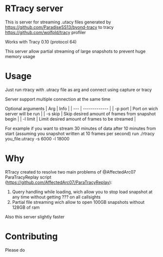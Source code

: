 # RTracy server
This is server for streaming .utacy files generated by https://github.com/ParadiseSS13/byond-tracy to tracy https://github.com/wolfpld/tracy profiler

Works with Tracy 0.10 (protocol 64)

This server allow partial streaming of large snapshots to prevent huge memory usage

# Usage
Just run rtracy with .utracy file as arg and connect using capture or tracy

Server support multiple connection at the same time

Optional arguments
| Arg | Info |
| --- | ------------- |
| -p port | Port on wich server will be run  |
| -s skip | Skip desired amount of frames from snapshot begin |
| -l limit | Limit desired amount of frames to be streamed |

For example if you want to stream 30 minutes of data after 10 minutes from start (assuming you snapshot written at 10 frames per second) run ./rtracy you_file.utracy -s 6000 -l 18000

# Why
RTracy created to resolve two main problems of @AffectedArc07 ParaTracyReplay script (https://github.com/AffectedArc07/ParaTracyReplay): 
1. Query handling while loading, wich allow you to stop load snapshot at any time without getting ??? on all callsights
2. Partial file streaming wich allow to open 100GB snapshots without 128GB of ram

Also this server slightly faster

# Contributing
Please do
